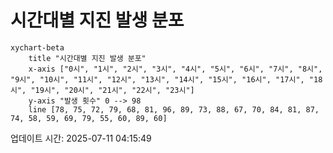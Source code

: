 # 시간대별 지진 발생 분포

```mermaid
xychart-beta
    title "시간대별 지진 발생 분포"
    x-axis ["0시", "1시", "2시", "3시", "4시", "5시", "6시", "7시", "8시", "9시", "10시", "11시", "12시", "13시", "14시", "15시", "16시", "17시", "18시", "19시", "20시", "21시", "22시", "23시"]
    y-axis "발생 횟수" 0 --> 98
    line [78, 75, 72, 79, 68, 81, 96, 89, 73, 88, 67, 70, 84, 81, 87, 74, 58, 59, 69, 79, 55, 60, 89, 60]
```

업데이트 시간: 2025-07-11 04:15:49
